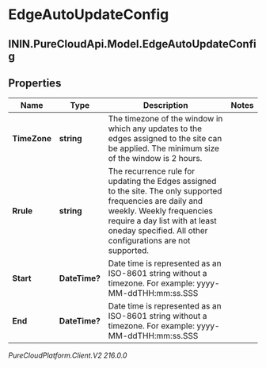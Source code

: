 # EdgeAutoUpdateConfig

## ININ.PureCloudApi.Model.EdgeAutoUpdateConfig

## Properties

|Name | Type | Description | Notes|
|------------ | ------------- | ------------- | -------------|
| **TimeZone** | **string** | The timezone of the window in which any updates to the edges assigned to the site can be applied. The minimum size of the window is 2 hours. | |
| **Rrule** | **string** | The recurrence rule for updating the Edges assigned to the site. The only supported frequencies are daily and weekly. Weekly frequencies require a day list with at least oneday specified. All other configurations are not supported. | |
| **Start** | **DateTime?** | Date time is represented as an ISO-8601 string without a timezone. For example: yyyy-MM-ddTHH:mm:ss.SSS | |
| **End** | **DateTime?** | Date time is represented as an ISO-8601 string without a timezone. For example: yyyy-MM-ddTHH:mm:ss.SSS | |



_PureCloudPlatform.Client.V2 216.0.0_
